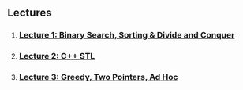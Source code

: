 ## Lectures
1. ### [Lecture 1: Binary Search, Sorting & Divide and Conquer](https://ancc-iitd.github.io/competitive-programming-resources/SoCP21/Lec1_BinSearch_Sort_DivnConq/)
1. ### [Lecture 2: C++ STL](https://ancc-iitd.github.io/competitive-programming-resources/SoCP21/Lec2_Cpp_STL/)
1. ### [Lecture 3: Greedy, Two Pointers, Ad Hoc](https://ancc-iitd.github.io/competitive-programming-resources/SoCP21/Lec3_Greedy_TwoPointers_AdHoc/)
